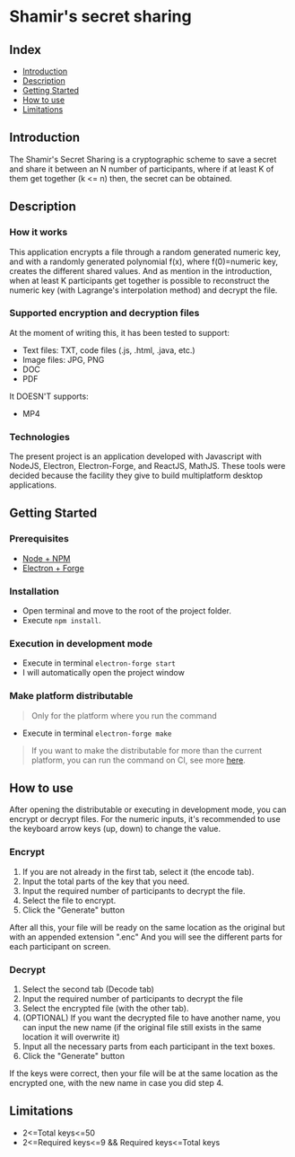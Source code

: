 # Shamir's secret sharing

## Index

* [Introduction](#Introduction)
* [Description](#Description)
* [Getting Started](#Getting-Started)
* [How to use](#How-to-use)
* [Limitations](#Limitations)

## Introduction

The Shamir's Secret Sharing is a cryptographic scheme to save a secret and share it between an N number of participants, where if at least K of them get together (k <= n) then, the secret can be obtained.

## Description

### How it works

This application encrypts a file through a random generated numeric key, and with a randomly generated polynomial f(x), where f(0)=numeric key, creates the different shared values. And as mention in the introduction, when at least K participants get together is possible to reconstruct the numeric key (with Lagrange's interpolation method) and decrypt the file.

### Supported encryption and decryption files

At the moment of writing this, it has been tested to support:

* Text files: TXT, code files (.js, .html, .java, etc.)
* Image files: JPG, PNG
* DOC
* PDF

It DOESN'T supports:

* MP4

### Technologies

The present project is an application developed with Javascript with NodeJS, Electron, Electron-Forge, and ReactJS, MathJS. These tools were decided because the facility they give to build multiplatform desktop applications.

## Getting Started

### Prerequisites

* [Node + NPM](https://nodejs.org/en/download/)
* [Electron + Forge](https://electronforge.io/)

### Installation

* Open terminal and move to the root of the project folder.
* Execute `npm install`.

### Execution in development mode

* Execute in terminal `electron-forge start`
* I will automatically open the project window

### Make platform distributable

> Only for the platform where you run the command

* Execute in terminal `electron-forge make`

> If you want to make the distributable for more than the current platform, you can run the command on CI, see more [here](https://electronforge.io/cli/make).

## How to use

After opening the distributable or executing in development mode, you can encrypt or decrypt files. For the numeric inputs, it's recommended to use the keyboard arrow keys (up, down) to change the value.

### Encrypt

1. If you are not already in the first tab, select it (the encode tab).
2. Input the total parts of the key that you need.
3. Input the required number of participants to decrypt the file.
4. Select the file to encrypt.
5. Click the "Generate" button

After all this, your file will be ready on the same location as the original but with an appended extension ".enc" And you will see the different parts for each participant on screen.

### Decrypt

1. Select the second tab (Decode tab)
2. Input the required number of participants to decrypt the file
3. Select the encrypted file (with the other tab).
4. (OPTIONAL) If you want the decrypted file to have another name, you can input the new name (if the original file still exists in the same location it will overwrite it)
5. Input all the necessary parts from each participant in the text boxes.
6. Click the "Generate" button

If the keys were correct, then your file will be at the same location as the encrypted one, with the new name in case you did step 4.

## Limitations

* 2<=Total keys<=50
* 2<=Required keys<=9  && Required keys<=Total keys